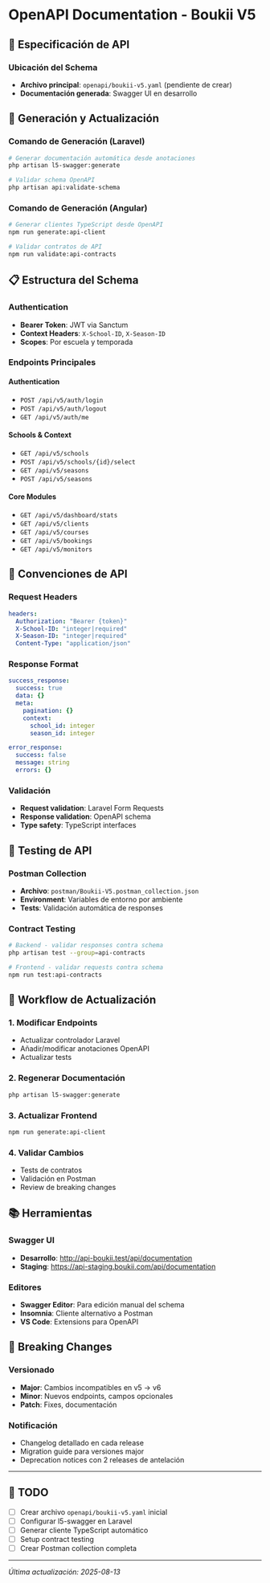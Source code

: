 # OpenAPI Documentation - Boukii V5

## 📝 Especificación de API

### Ubicación del Schema
- **Archivo principal**: `openapi/boukii-v5.yaml` (pendiente de crear)
- **Documentación generada**: Swagger UI en desarrollo

## 🔧 Generación y Actualización

### Comando de Generación (Laravel)
```bash
# Generar documentación automática desde anotaciones
php artisan l5-swagger:generate

# Validar schema OpenAPI
php artisan api:validate-schema
```

### Comando de Generación (Angular)
```bash
# Generar clientes TypeScript desde OpenAPI
npm run generate:api-client

# Validar contratos de API
npm run validate:api-contracts
```

## 📋 Estructura del Schema

### Authentication
- **Bearer Token**: JWT via Sanctum
- **Context Headers**: `X-School-ID`, `X-Season-ID`
- **Scopes**: Por escuela y temporada

### Endpoints Principales

#### Authentication
- `POST /api/v5/auth/login`
- `POST /api/v5/auth/logout`
- `GET /api/v5/auth/me`

#### Schools & Context
- `GET /api/v5/schools`
- `POST /api/v5/schools/{id}/select`
- `GET /api/v5/seasons`
- `POST /api/v5/seasons`

#### Core Modules
- `GET /api/v5/dashboard/stats`
- `GET /api/v5/clients`
- `GET /api/v5/courses`
- `GET /api/v5/bookings`
- `GET /api/v5/monitors`

## 🎯 Convenciones de API

### Request Headers
```yaml
headers:
  Authorization: "Bearer {token}"
  X-School-ID: "integer|required"
  X-Season-ID: "integer|required"
  Content-Type: "application/json"
```

### Response Format
```yaml
success_response:
  success: true
  data: {}
  meta:
    pagination: {}
    context:
      school_id: integer
      season_id: integer

error_response:
  success: false
  message: string
  errors: {}
```

### Validación
- **Request validation**: Laravel Form Requests
- **Response validation**: OpenAPI schema
- **Type safety**: TypeScript interfaces

## 🧪 Testing de API

### Postman Collection
- **Archivo**: `postman/Boukii-V5.postman_collection.json`
- **Environment**: Variables de entorno por ambiente
- **Tests**: Validación automática de responses

### Contract Testing
```bash
# Backend - validar responses contra schema
php artisan test --group=api-contracts

# Frontend - validar requests contra schema  
npm run test:api-contracts
```

## 🔄 Workflow de Actualización

### 1. Modificar Endpoints
- Actualizar controlador Laravel
- Añadir/modificar anotaciones OpenAPI
- Actualizar tests

### 2. Regenerar Documentación
```bash
php artisan l5-swagger:generate
```

### 3. Actualizar Frontend
```bash
npm run generate:api-client
```

### 4. Validar Cambios
- Tests de contratos
- Validación en Postman
- Review de breaking changes

## 📚 Herramientas

### Swagger UI
- **Desarrollo**: http://api-boukii.test/api/documentation
- **Staging**: https://api-staging.boukii.com/api/documentation

### Editores
- **Swagger Editor**: Para edición manual del schema
- **Insomnia**: Cliente alternativo a Postman
- **VS Code**: Extensions para OpenAPI

## 🚨 Breaking Changes

### Versionado
- **Major**: Cambios incompatibles en v5 → v6
- **Minor**: Nuevos endpoints, campos opcionales
- **Patch**: Fixes, documentación

### Notificación
- Changelog detallado en cada release
- Migration guide para versiones major
- Deprecation notices con 2 releases de antelación

---

## 🎯 TODO

- [ ] Crear archivo `openapi/boukii-v5.yaml` inicial
- [ ] Configurar l5-swagger en Laravel  
- [ ] Generar cliente TypeScript automático
- [ ] Setup contract testing
- [ ] Crear Postman collection completa

---
*Última actualización: 2025-08-13*